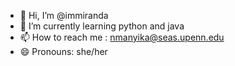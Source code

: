 - 👋 Hi, I’m @immiranda
- 🌱 I’m currently learning python and java
- 📫 How to reach me : nmanyika@seas.upenn.edu
- 😄 Pronouns: she/her

<!---
immiranda/immiranda is a ✨ special ✨ repository because its `README.md` (this file) appears on your GitHub profile.
You can click the Preview link to take a look at your changes.
--->
